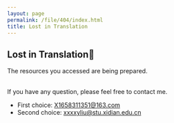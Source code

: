 ```yaml
---
layout: page
permalink: /file/404/index.html
title: Lost in Translation
---
```


## Lost in Translation🍺

The resources you accessed are being prepared.

<br>If you have any question, please feel free to contact me.

- First choice: X1658311351@163.com
- Second choice: xxxxyliu@stu.xidian.edu.cn

<br>
